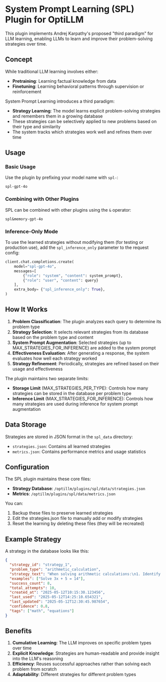 # System Prompt Learning (SPL) Plugin for OptiLLM

This plugin implements Andrej Karpathy's proposed "third paradigm" for LLM learning, enabling LLMs to learn and improve their problem-solving strategies over time.

## Concept

While traditional LLM learning involves either:
- **Pretraining**: Learning factual knowledge from data
- **Finetuning**: Learning behavioral patterns through supervision or reinforcement

System Prompt Learning introduces a third paradigm:
- **Strategy Learning**: The model learns explicit problem-solving strategies and remembers them in a growing database
- These strategies can be selectively applied to new problems based on their type and similarity
- The system tracks which strategies work well and refines them over time

## Usage

### Basic Usage

Use the plugin by prefixing your model name with `spl-`:

```
spl-gpt-4o
```

### Combining with Other Plugins

SPL can be combined with other plugins using the `&` operator:

```
spl&memory-gpt-4o
```

### Inference-Only Mode

To use the learned strategies without modifying them (for testing or production use), add the `spl_inference_only` parameter to the request config:

```python
client.chat.completions.create(
    model="spl-gpt-4o",
    messages=[
        {"role": "system", "content": system_prompt},
        {"role": "user", "content": query}
    ],
    extra_body= {"spl_inference_only": True},
)
```

## How It Works

1. **Problem Classification**: The plugin analyzes each query to determine its problem type
2. **Strategy Selection**: It selects relevant strategies from its database based on the problem type and content
3. **System Prompt Augmentation**: Selected strategies (up to MAX_STRATEGIES_FOR_INFERENCE) are added to the system prompt
4. **Effectiveness Evaluation**: After generating a response, the system evaluates how well each strategy worked
5. **Strategy Refinement**: Periodically, strategies are refined based on their usage and effectiveness

The plugin maintains two separate limits:
- **Storage Limit** (MAX_STRATEGIES_PER_TYPE): Controls how many strategies can be stored in the database per problem type
- **Inference Limit** (MAX_STRATEGIES_FOR_INFERENCE): Controls how many strategies are used during inference for system prompt augmentation

## Data Storage

Strategies are stored in JSON format in the `spl_data` directory:
- `strategies.json`: Contains all learned strategies
- `metrics.json`: Contains performance metrics and usage statistics

## Configuration

The SPL plugin maintains these core files:
- **Strategy Database**: `/optillm/plugins/spl/data/strategies.json`
- **Metrics**: `/optillm/plugins/spl/data/metrics.json`

You can:
1. Backup these files to preserve learned strategies
2. Edit the strategies.json file to manually add or modify strategies
3. Reset the learning by deleting these files (they will be recreated)

## Example Strategy

A strategy in the database looks like this:

```json
{
  "strategy_id": "strategy_1",
  "problem_type": "arithmetic_calculation",
  "strategy_text": "When solving arithmetic calculations:\n1. Identify the operations needed (addition, subtraction, multiplication, division)\n2. Follow the order of operations (PEMDAS)\n3. Simplify expressions step by step, showing your work\n4. Double-check your calculations with inverse operations",
  "examples": ["Solve 3x + 5 = 14"],
  "success_count": 8,
  "total_attempts": 10,
  "created_at": "2025-05-12T10:15:30.123456",
  "last_used": "2025-05-12T14:25:10.654321",
  "last_updated": "2025-05-12T12:30:45.987654",
  "confidence": 0.8,
  "tags": ["math", "equations"]
}
```

## Benefits

1. **Cumulative Learning**: The LLM improves on specific problem types over time
2. **Explicit Knowledge**: Strategies are human-readable and provide insight into the LLM's reasoning
3. **Efficiency**: Reuses successful approaches rather than solving each problem from scratch
4. **Adaptability**: Different strategies for different problem types
